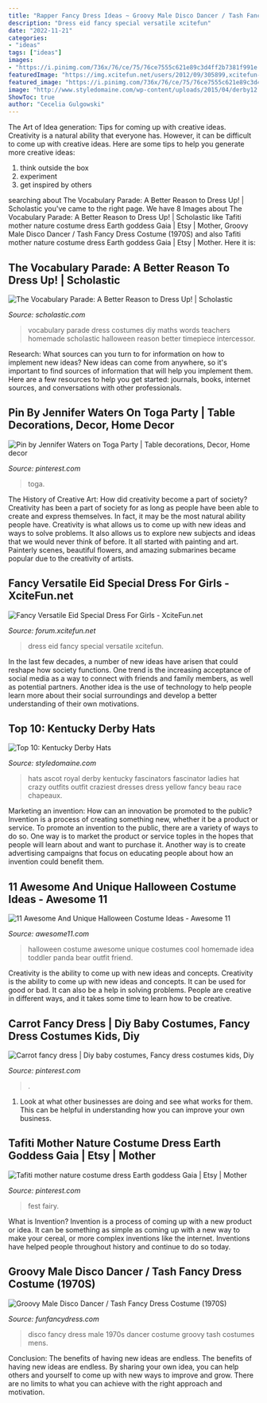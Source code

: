 ```yaml
---
title: "Rapper Fancy Dress Ideas ~ Groovy Male Disco Dancer / Tash Fancy Dress Costume (1970s)"
description: "Dress eid fancy special versatile xcitefun"
date: "2022-11-21"
categories:
- "ideas"
tags: ["ideas"]
images:
- "https://i.pinimg.com/736x/76/ce/75/76ce7555c621e89c3d4ff2b7381f991e.jpg"
featuredImage: "https://img.xcitefun.net/users/2012/09/305899,xcitefun-fancy-versatile-eid-special-dress-for-gi.jpg"
featured_image: "https://i.pinimg.com/736x/76/ce/75/76ce7555c621e89c3d4ff2b7381f991e.jpg"
image: "http://www.styledomaine.com/wp-content/uploads/2015/04/derby12.jpg"
ShowToc: true
author: "Cecelia Gulgowski"
---
```



The Art of Idea generation: Tips for coming up with creative ideas.
Creativity is a natural ability that everyone has. However, it can be difficult to come up with creative ideas. Here are some tips to help you generate more creative ideas: 
1. think outside the box 
2. experiment 
3. get inspired by others 

	

		
searching about The Vocabulary Parade: A Better Reason to Dress Up! | Scholastic you've came to the right page. We have 8 Images about The Vocabulary Parade: A Better Reason to Dress Up! | Scholastic like Tafiti mother nature costume dress Earth goddess Gaia | Etsy | Mother, Groovy Male Disco Dancer / Tash Fancy Dress Costume (1970S) and also Tafiti mother nature costume dress Earth goddess Gaia | Etsy | Mother. Here it is:
		
    
## The Vocabulary Parade: A Better Reason To Dress Up! | Scholastic

<img loading=lazy src="https://www.scholastic.com/content/dam/teachers/blogs/alycia-zimmerman/migrated-files/vparade_timepiecejunhao.jpg" onerror="this.onerror=null;this.src='https://tse1.mm.bing.net/th?id=OIP.T-wjM5ZnyDOukT3Ugyuj8gHaJ4&amp;pid=15.1';" alt="The Vocabulary Parade: A Better Reason to Dress Up! | Scholastic">

_Source: scholastic.com_

>vocabulary parade dress costumes diy maths words teachers homemade scholastic halloween reason better timepiece intercessor. 

	

Research: What sources can you turn to for information on how to implement new ideas?
New ideas can come from anywhere, so it's important to find sources of information that will help you implement them. Here are a few resources to help you get started: journals, books, internet sources, and conversations with other professionals.

    
## Pin By Jennifer Waters On Toga Party | Table Decorations, Decor, Home Decor

<img loading=lazy src="https://i.pinimg.com/736x/17/3f/21/173f21c4cf902078d679b9eff2f96596.jpg" onerror="this.onerror=null;this.src='https://tse1.mm.bing.net/th?id=OIP.-K-jt8lF69pF-7Nt9_2LCgHaJ3&amp;pid=15.1';" alt="Pin by Jennifer Waters on Toga Party | Table decorations, Decor, Home decor">

_Source: pinterest.com_

>toga. 

	

The History of Creative Art: How did creativity become a part of society?
Creativity has been a part of society for as long as people have been able to create and express themselves. In fact, it may be the most natural ability people have. Creativity is what allows us to come up with new ideas and ways to solve problems. It also allows us to explore new subjects and ideas that we would never think of before. It all started with painting and art. Painterly scenes, beautiful flowers, and amazing submarines became popular due to the creativity of artists.

    
## Fancy Versatile Eid Special Dress For Girls - XciteFun.net

<img loading=lazy src="https://img.xcitefun.net/users/2012/09/305899,xcitefun-fancy-versatile-eid-special-dress-for-gi.jpg" onerror="this.onerror=null;this.src='https://tse3.mm.bing.net/th?id=OIP.fytC8HXfx74HmtKveZDkegHaKL&amp;pid=15.1';" alt="Fancy Versatile Eid Special Dress For Girls - XciteFun.net">

_Source: forum.xcitefun.net_

>dress eid fancy special versatile xcitefun. 

	

In the last few decades, a number of new ideas have arisen that could reshape how society functions. One trend is the increasing acceptance of social media as a way to connect with friends and family members, as well as potential partners. Another idea is the use of technology to help people learn more about their social surroundings and develop a better understanding of their own motivations.

    
## Top 10: Kentucky Derby Hats

<img loading=lazy src="http://www.styledomaine.com/wp-content/uploads/2015/04/derby12.jpg" onerror="this.onerror=null;this.src='https://tse4.mm.bing.net/th?id=OIP.Quw049_1ObmfKcV0f9fIZgHaLZ&amp;pid=15.1';" alt="Top 10: Kentucky Derby Hats">

_Source: styledomaine.com_

>hats ascot royal derby kentucky fascinators fascinator ladies hat crazy outfits outfit craziest dresses dress yellow fancy beau race chapeaux. 

	

Marketing an invention: How can an innovation be promoted to the public?
Invention is a process of creating something new, whether it be a product or service. To promote an invention to the public, there are a variety of ways to do so. One way is to market the product or service toples in the hopes that people will learn about and want to purchase it. Another way is to create advertising campaigns that focus on educating people about how an invention could benefit them.

    
## 11 Awesome And Unique Halloween Costume Ideas - Awesome 11

<img loading=lazy src="http://awesome11.com/wp-content/uploads/2016/06/Halloween-Costume-Ideas-for-Kids.jpg" onerror="this.onerror=null;this.src='https://tse4.mm.bing.net/th?id=OIP.yZOXyXRZDr5zgMa-sTnihwHaN5&amp;pid=15.1';" alt="11 Awesome And Unique Halloween Costume Ideas - Awesome 11">

_Source: awesome11.com_

>halloween costume awesome unique costumes cool homemade idea toddler panda bear outfit friend. 

	

Creativity is the ability to come up with new ideas and concepts.
Creativity is the ability to come up with new ideas and concepts. It can be used for good or bad. It can also be a help in solving problems. People are creative in different ways, and it takes some time to learn how to be creative.

    
## Carrot Fancy Dress | Diy Baby Costumes, Fancy Dress Costumes Kids, Diy

<img loading=lazy src="https://i.pinimg.com/736x/d8/0b/a5/d80ba59a78697f5e4a494365191b6766.jpg" onerror="this.onerror=null;this.src='https://tse4.mm.bing.net/th?id=OIP.AVtqqXjDP3GEg5H051UN2AHaNK&amp;pid=15.1';" alt="Carrot fancy dress | Diy baby costumes, Fancy dress costumes kids, Diy">

_Source: pinterest.com_

>. 

	

1. Look at what other businesses are doing and see what works for them. This can be helpful in understanding how you can improve your own business. 

    
## Tafiti Mother Nature Costume Dress Earth Goddess Gaia | Etsy | Mother

<img loading=lazy src="https://i.pinimg.com/736x/76/ce/75/76ce7555c621e89c3d4ff2b7381f991e.jpg" onerror="this.onerror=null;this.src='https://tse2.mm.bing.net/th?id=OIP.hfAd9Xla9L7AGtAsF9qkxwHaOg&amp;pid=15.1';" alt="Tafiti mother nature costume dress Earth goddess Gaia | Etsy | Mother">

_Source: pinterest.com_

>fest fairy. 

	

What is Invention?
Invention is a process of coming up with a new product or idea. It can be something as simple as coming up with a new way to make your cereal, or more complex inventions like the internet. Inventions have helped people throughout history and continue to do so today.

    
## Groovy Male Disco Dancer / Tash Fancy Dress Costume (1970S)

<img loading=lazy src="https://www.funfancydress.com/media/catalog/product/cache/1/image/1200x/040ec09b1e35df139433887a97daa66f/F/U/FUN2673.jpg" onerror="this.onerror=null;this.src='https://tse1.mm.bing.net/th?id=OIP.np3DTcuhZfYDy4_o4P9WBAHaR9&amp;pid=15.1';" alt="Groovy Male Disco Dancer / Tash Fancy Dress Costume (1970S)">

_Source: funfancydress.com_

>disco fancy dress male 1970s dancer costume groovy tash costumes mens. 

	

Conclusion: The benefits of having new ideas are endless.
The benefits of having new ideas are endless. By sharing your own idea, you can help others and yourself to come up with new ways to improve and grow. There are no limits to what you can achieve with the right approach and motivation.

